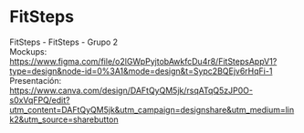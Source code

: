 # FitSteps
FitSteps - FitSteps - Grupo 2  
Mockups: https://www.figma.com/file/o2lGWpPyjtobAwkfcDu4r8/FitStepsAppV1?type=design&node-id=0%3A1&mode=design&t=Sypc2BQEjv6rHqFi-1  
Presentación: https://www.canva.com/design/DAFtQyQM5jk/rsqATqQ5zJP0O-s0xVqFPQ/edit?utm_content=DAFtQyQM5jk&utm_campaign=designshare&utm_medium=link2&utm_source=sharebutton  
